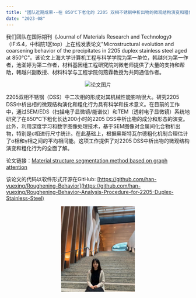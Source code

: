 ```yaml
---
title: "团队近期成果--在 850℃下老化的 2205 双相不锈钢中析出物的微观结构演变和粗化行为"
date: "2023-08"
---
```


我们团队在国际期刊《Journal of Materials Research and Technology》（IF:6.4，中科院1区top）上在线发表论文"Microstructural evolution and coarsening behavior of the precipitates in 2205 duplex stainless steel aged at 850℃"。该论文上海大学计算机工程与科学学院为第一单位，韩越兴为第一作者，池洳婷为第二作者，材料基因组工程研究院刘微老师提供了大量的支持和帮助，韩越兴副教授、材料科学与工程学院何燕霖教授为共同通信作者。

<p align="center">
  <img src="/images/indexPic/2023/chi_DSS.jpg" alt="论文图片" style="width:60%">
</p>

2205双相不锈钢（DSS）中二次相的形成对其机械性能影响很大。研究2205 DSS中析出相的微观结构演化和粗化行为具有科学和技术意义。在目前的工作中，通过SEM/EDS（扫描电子显微镜/能谱仪）和TEM（透射电子显微镜）系统地研究了在850℃下粗化长达200小时的2205 DSS中析出物的成分和形态的演变。此外，利用深度学习和数字图像处理技术，基于SEM图像对金属间化合物析出物，特别是σ相进行尺寸统计。在此基础上，根据奥斯特瓦尔德粗化机制合理估计了σ相和γ相之间的平均相间能。这项工作提供了对2205 DSS中析出物的微观结构演变和粗化行为的全面了解。

论文链接：[Material structure segmentation method based on graph attention](https://www.sciencedirect.com/science/article/pii/S223878542301846X)

该论文的代码以软件形式开源在GitHub: [https://github.com/han-yuexing/Roughening-Behavior](https://github.com/han-yuexing/Roughening-Behavior-Analysis-Procedure-for-2205-Duplex-Stainless-Steel)

<p align="center">
  <img src="/images/indexPic/2023/chirutin.jpg" style="width:40%">
</p>
